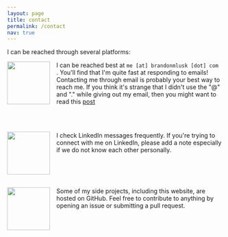 ```yaml
---
layout: page
title: contact
permalink: /contact
nav: true
---
```

I can be reached through several platforms:

<div>
<a href="mailto:me@brandonmlusk.com">
<img style="float: left; margin: 0px 15px 15px 0px;"
src="../../assets/img/email.png" 
width="100" />
</a>
I can be reached best at <code>me [at] brandonmlusk [dot] com </code>. 
You'll find that I'm quite fast at responding to emails! Contacting me through
email is probably your best way to reach me. If you think it's strange that
I didn't use the "@" and "." while giving out my email, then you might want to 
read this 
<a href="https://stackoverflow.com/questions/11563283/why-write-at-and-dot-in-email-rather-than-and">post</a>
</div>

<br><br>
<div>
<a href="https://www.linkedin.com/in/brandonmlusk">
<img style="float: left; margin: 0px 15px 15px 0px;"
src="../../assets/img/linkedin.png" 
width="100" />
</a>
I check LinkedIn messages frequently. If you're trying to connect with me on 
LinkedIn, please add a note especially if we do not know each other personally.
</div>

<br><br><br>
<div>
<a href="https://www.github.com/brandonmlusk">
<img style="float: left; margin: 0px 15px 15px 0px;"
src="../../assets/img/github.png" 
width="100" />
</a>
Some of my side projects, including this website, are hosted on 
GitHub. Feel free to contribute to anything by opening an issue or submitting a pull request.
</div>